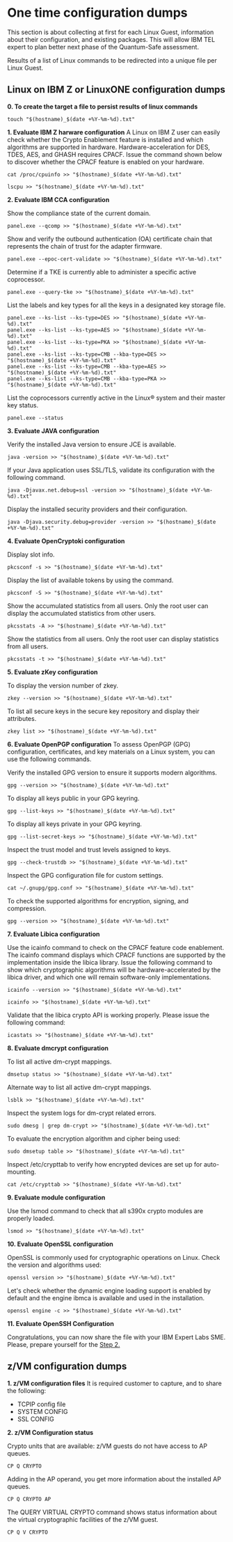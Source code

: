 # One time configuration dumps
This section is about collecting at first for each Linux Guest, information about their configuration, and existing packages. This will allow IBM TEL expert to plan better next phase of the Quantum-Safe assessment.

Results of a list of Linux commands to be redirected into a unique file per Linux Guest.

## Linux on IBM Z or LinuxONE configuration dumps

**0. To create the target a file to persist results of linux commands**
```
touch "$(hostname)_$(date +%Y-%m-%d).txt"
```

**1. Evaluate IBM Z harware configuration**
A Linux on IBM Z user can easily check whether the Crypto Enablement feature is installed and which algorithms are supported in hardware. Hardware-acceleration for DES, TDES, AES, and GHASH requires CPACF. Issue the command shown below to discover whether the CPACF feature is enabled on your hardware.
```
cat /proc/cpuinfo >> "$(hostname)_$(date +%Y-%m-%d).txt"
```

```
lscpu >> "$(hostname)_$(date +%Y-%m-%d).txt"
```

**2. Evaluate IBM CCA configuration**

Show the compliance state of the current domain.
```
panel.exe --qcomp >> "$(hostname)_$(date +%Y-%m-%d).txt"
```

Show and verify the outbound authentication (OA) certificate chain that represents the chain of trust for the adapter firmware.
```
panel.exe --epoc-cert-validate >> "$(hostname)_$(date +%Y-%m-%d).txt"
```

Determine if a TKE is currently able to administer a specific active coprocessor.
```
panel.exe --query-tke >> "$(hostname)_$(date +%Y-%m-%d).txt"
```

List the labels and key types for all the keys in a designated key storage file.
```
panel.exe --ks-list --ks-type=DES >> "$(hostname)_$(date +%Y-%m-%d).txt"
panel.exe --ks-list --ks-type=AES >> "$(hostname)_$(date +%Y-%m-%d).txt"
panel.exe --ks-list --ks-type=PKA >> "$(hostname)_$(date +%Y-%m-%d).txt"
panel.exe --ks-list --ks-type=CMB --kba-type=DES >> "$(hostname)_$(date +%Y-%m-%d).txt"
panel.exe --ks-list --ks-type=CMB --kba-type=AES >> "$(hostname)_$(date +%Y-%m-%d).txt"
panel.exe --ks-list --ks-type=CMB --kba-type=PKA >> "$(hostname)_$(date +%Y-%m-%d).txt"
```

List the coprocessors currently active in the Linux® system and their master key status.
```
panel.exe --status
```

**3. Evaluate JAVA configuration**

Verify the installed Java version to ensure JCE is available.
```
java -version >> "$(hostname)_$(date +%Y-%m-%d).txt"
```

If your Java application uses SSL/TLS, validate its configuration with the following command.
```
java -Djavax.net.debug=ssl -version >> "$(hostname)_$(date +%Y-%m-%d).txt"
```

Display the installed security providers and their configuration.
```
java -Djava.security.debug=provider -version >> "$(hostname)_$(date +%Y-%m-%d).txt"
```

**4. Evaluate OpenCryptoki configuration**

Display slot info.
```
pkcsconf -s >> "$(hostname)_$(date +%Y-%m-%d).txt"
```

Display the list of available tokens by using the command.
```
pkcsconf -S >> "$(hostname)_$(date +%Y-%m-%d).txt"
```

Show the accumulated statistics from all users. Only the root user can display the accumulated statistics from other users.
```
pkcsstats -A >> "$(hostname)_$(date +%Y-%m-%d).txt"
```

Show the statistics from all users. Only the root user can display statistics from all users.
```
pkcsstats -t >> "$(hostname)_$(date +%Y-%m-%d).txt"
```

**5. Evaluate zKey configuration**

To display the version number of zkey.
```
zkey --version >> "$(hostname)_$(date +%Y-%m-%d).txt"
```

To list all secure keys in the secure key repository and display their attributes.
```
zkey list >> "$(hostname)_$(date +%Y-%m-%d).txt"
```

**6. Evaluate OpenPGP configuration**
To assess OpenPGP (GPG) configuration, certificates, and key materials on a Linux system, you can use the following commands.

Verify the installed GPG version to ensure it supports modern algorithms.
```
gpg --version >> "$(hostname)_$(date +%Y-%m-%d).txt"
```

To display all keys public in your GPG keyring.
```
gpg --list-keys >> "$(hostname)_$(date +%Y-%m-%d).txt"
```

To display all keys private in your GPG keyring.
```
gpg --list-secret-keys >> "$(hostname)_$(date +%Y-%m-%d).txt"
```

Inspect the trust model and trust levels assigned to keys.
```
gpg --check-trustdb >> "$(hostname)_$(date +%Y-%m-%d).txt"
```

Inspect the GPG configuration file for custom settings.
```
cat ~/.gnupg/gpg.conf >> "$(hostname)_$(date +%Y-%m-%d).txt"
```

To check the supported algorithms for encryption, signing, and compression.
```
gpg --version >> "$(hostname)_$(date +%Y-%m-%d).txt"
```

**7. Evaluate Libica configuration**

Use the icainfo command to check on the CPACF feature code enablement. The icainfo command displays which CPACF functions are supported by the implementation inside the libica library. Issue the following command to show which cryptographic algorithms will be hardware-accelerated by the libica driver, and which one will remain software-only implementations.
```
icainfo --version >> "$(hostname)_$(date +%Y-%m-%d).txt"
```

```
icainfo >> "$(hostname)_$(date +%Y-%m-%d).txt"
```

Validate that the libica crypto API is working properly. Please issue the following command:
```
icastats >> "$(hostname)_$(date +%Y-%m-%d).txt"
```

**8. Evaluate dmcrypt configuration**

To list all active dm-crypt mappings.
```
dmsetup status >> "$(hostname)_$(date +%Y-%m-%d).txt"
```

Alternate way to list all active dm-crypt mappings.
```
lsblk >> "$(hostname)_$(date +%Y-%m-%d).txt"
```

Inspect the system logs for dm-crypt related errors.
```
sudo dmesg | grep dm-crypt >> "$(hostname)_$(date +%Y-%m-%d).txt"
```

To evaluate the encryption algorithm and cipher being used:
```
sudo dmsetup table >> "$(hostname)_$(date +%Y-%m-%d).txt"
```

Inspect /etc/crypttab to verify how encrypted devices are set up for auto-mounting.
```
cat /etc/crypttab >> "$(hostname)_$(date +%Y-%m-%d).txt"
```

**9. Evaluate module configuration**

Use the lsmod command to check that all s390x crypto modules are properly loaded.
```
lsmod >> "$(hostname)_$(date +%Y-%m-%d).txt"
```

**10. Evaluate OpenSSL configuration**

OpenSSL is commonly used for cryptographic operations on Linux. Check the version and algorithms used:
```
openssl version >> "$(hostname)_$(date +%Y-%m-%d).txt"
```

Let's check whether the dynamic engine loading support is enabled by default and the engine ibmca is available and used in the installation.
```
openssl engine -c >> "$(hostname)_$(date +%Y-%m-%d).txt"
```

**11. Evaluate OpenSSH Configuration**


Congratulations, you can now share the file with your IBM Expert Labs SME.
Please, prepare yourself for the [Step 2.](https://github.com/guikarai/QSA-LinuxONE/blob/main/index.md#step-2---24-hours-logs-dumps)

## z/VM configuration dumps

**1. z/VM configuration files**
It is required customer to capture, and to share the following:
* TCPIP config file
* SYSTEM CONFIG
* SSL CONFIG

**2. z/VM Configuration status**

Crypto units that are available: z/VM guests do not have access to AP queues.
```
CP Q CRYPTO 
```

Adding in the AP operand, you get more information about the installed AP queues.
```
CP Q CRYPTO AP
```

The QUERY VIRTUAL CRYPTO command shows status information about the virtual
cryptographic facilities of the z/VM guest.
```
CP Q V CRYPTO
```
